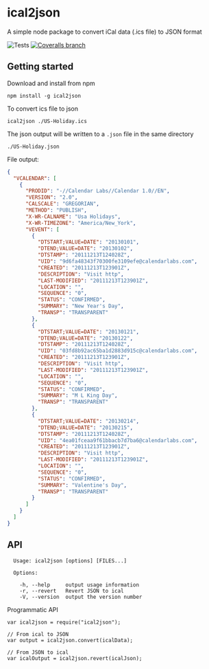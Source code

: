 # ical2json

A simple node package to convert iCal data (.ics file) to JSON format

![Tests](https://github.com/adrianlee44/ical2json/workflows/Tests/badge.svg)
[![Coveralls branch](https://img.shields.io/coveralls/adrianlee44/ical2json/master.svg?style=flat-square)](https://coveralls.io/github/adrianlee44/ical2json?branch=master)

## Getting started

Download and install from npm

```
npm install -g ical2json
```

To convert ics file to json

```
ical2json ./US-Holiday.ics
```

The json output will be written to a `.json` file in the same directory

```
./US-Holiday.json
```

File output:

```json
{
  "VCALENDAR": [
    {
      "PRODID": "-//Calendar Labs//Calendar 1.0//EN",
      "VERSION": "2.0",
      "CALSCALE": "GREGORIAN",
      "METHOD": "PUBLISH",
      "X-WR-CALNAME": "Usa Holidays",
      "X-WR-TIMEZONE": "America/New_York",
      "VEVENT": [
        {
          "DTSTART;VALUE=DATE": "20130101",
          "DTEND;VALUE=DATE": "20130102",
          "DTSTAMP": "20111213T124028Z",
          "UID": "9d6fa48343f70300fe3109efe@calendarlabs.com",
          "CREATED": "20111213T123901Z",
          "DESCRIPTION": "Visit http",
          "LAST-MODIFIED": "20111213T123901Z",
          "LOCATION": "",
          "SEQUENCE": "0",
          "STATUS": "CONFIRMED",
          "SUMMARY": "New Year's Day",
          "TRANSP": "TRANSPARENT"
        },
        {
          "DTSTART;VALUE=DATE": "20130121",
          "DTEND;VALUE=DATE": "20130122",
          "DTSTAMP": "20111213T124028Z",
          "UID": "03fd8b92ac65ba1d2883d915c@calendarlabs.com",
          "CREATED": "20111213T123901Z",
          "DESCRIPTION": "Visit http",
          "LAST-MODIFIED": "20111213T123901Z",
          "LOCATION": "",
          "SEQUENCE": "0",
          "STATUS": "CONFIRMED",
          "SUMMARY": "M L King Day",
          "TRANSP": "TRANSPARENT"
        },
        {
          "DTSTART;VALUE=DATE": "20130214",
          "DTEND;VALUE=DATE": "20130215",
          "DTSTAMP": "20111213T124028Z",
          "UID": "4ea01fceaa9f61bbacb7d7ba6@calendarlabs.com",
          "CREATED": "20111213T123901Z",
          "DESCRIPTION": "Visit http",
          "LAST-MODIFIED": "20111213T123901Z",
          "LOCATION": "",
          "SEQUENCE": "0",
          "STATUS": "CONFIRMED",
          "SUMMARY": "Valentine's Day",
          "TRANSP": "TRANSPARENT"
        }
      ]
    }
  ]
}
```

## API

```
  Usage: ical2json [options] [FILES...]

  Options:

    -h, --help     output usage information
    -r, --revert   Revert JSON to ical
    -V, --version  output the version number
```

Programmatic API

```
var ical2json = require("ical2json");

// From ical to JSON
var output = ical2json.convert(icalData);

// From JSON to ical
var icalOutput = ical2json.revert(icalJson);
```
